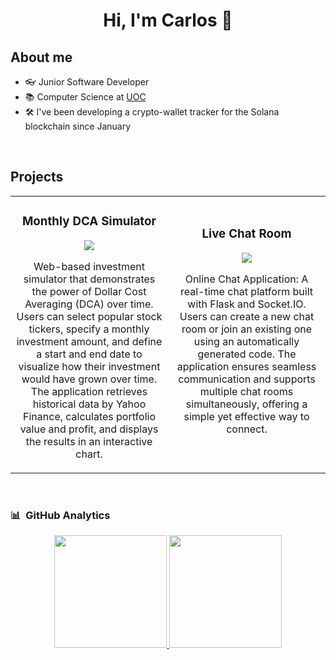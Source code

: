 <div align="center">
<h1 align="center">Hi, I'm Carlos</a> 👋</h1>
</div>

## About me
- 👓 Junior Software Developer
- 📚 Computer Science at [UOC](https://www.uoc.edu/en)
- 🛠️ I've been developing a crypto-wallet tracker for the Solana blockchain since January
<br>

## Projects
<table>
    <tr>
    <td width="50%">
        <h3 align="center">Monthly DCA Simulator</h3>
        <div align="center">
            <a href="https://github.com/CarlosMonforteIzquierdo/Monthly_DCA_Simulator" target="_blank">
            <p>
            <a href="https://github.com/CarlosMonforteIzquierdo/Monthly_DCA_Simulator" target="_blank">
            <img src="https://st3.depositphotos.com/1007963/12566/i/450/depositphotos_125664136-stock-photo-wall-street-sign-in-new.jpg">
            </a>
            </p>
            <p>Web-based investment simulator that demonstrates the power of Dollar Cost Averaging (DCA) over time. Users can select popular stock tickers, specify a monthly investment amount, and define a start and end date to visualize how their investment would have grown over time. The application retrieves historical data by Yahoo Finance, calculates portfolio value and profit, and displays the results in an interactive chart.</p>
        </div>                                                                                    
    </td>
    <td width="50%">
        <h3 align="center">Live Chat Room</h3>
        <div align="center">
            <a href="https://github.com/CarlosMonforteIzquierdo/Live_chat_room" target="_blank"></a>
            <p>
            <a href="https://github.com/CarlosMonforteIzquierdo/Live_chat_room" target="_blank">
            <img src="https://www.cq-partners.com/images/chat.jpg">
            </a>
            </p>
            <p>Online Chat Application: A real-time chat platform built with Flask and Socket.IO. Users can create a new chat room or join an existing one using an automatically generated code. The application ensures seamless communication and supports multiple chat rooms simultaneously, offering a simple yet effective way to connect.</p>
            <br>
        </div>                                                                                    
    </td>
</table>                                                                                 
<br>

### 📊 &nbsp;GitHub Analytics

<p align="center">
<a href="https://github.com/CarlosMonforteIzquierdo">
  <img height="180em" src="https://github-readme-stats-eight-theta.vercel.app/api?username=CarlosMonforteIzquierdo&show_icons=true&theme=algolia&include_all_commits=true&count_private=true"/>
  <img height="180em" src="https://github-readme-stats-eight-theta.vercel.app/api/top-langs/?username=CarlosMonforteIzquierdo&layout=compact&langs_count=8&theme=algolia"/>
</a>
</p>
